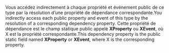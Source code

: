 <span data-ttu-id="49c94-101">Vous accédez indirectement à chaque propriété et événement public de ce type par la résolution d’une propriété de dépendance correspondante.</span><span class="sxs-lookup"><span data-stu-id="49c94-101">You indirectly access each public property and event of this type by the resolution of a corresponding dependency property.</span></span> <span data-ttu-id="49c94-102">Cette propriété de dépendance est le champ statique public appelé **XProperty** ou **XEvent**, où X est la propriété correspondante.</span><span class="sxs-lookup"><span data-stu-id="49c94-102">This dependency property is the public static field named **XProperty** or **XEvent**, where X is the corresponding property.</span></span>